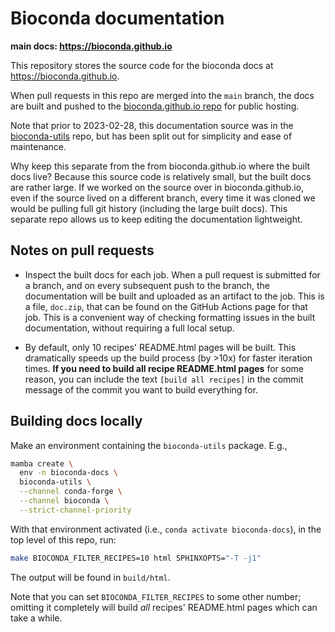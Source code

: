 # Bioconda documentation

**main docs: https://bioconda.github.io**

This repository stores the source code for the bioconda docs at
https://bioconda.github.io.

When pull requests in this repo are merged into the `main` branch, the docs are
built and pushed to the [bioconda.github.io
repo](https://github.com/bioconda/bioconda.github.io) for public hosting.

Note that prior to 2023-02-28, this documentation source was in the
[bioconda-utils](https://github.com/bioconda/bioconda-utils) repo, but has been
split out for simplicity and ease of maintenance.

Why keep this separate from the from bioconda.github.io where the built docs
live? Because this source code is relatively small, but the built docs are
rather large. If we worked on the source over in bioconda.github.io, even if
the source lived on a different branch, every time it was cloned we would be
pulling full git history (including the large built docs). This separate repo
allows us to keep editing the documentation lightweight.

## Notes on pull requests

- Inspect the built docs for each job. When a pull request is submitted for
  a branch, and on every subsequent push to the branch, the documentation will
  be built and uploaded as an artifact to the job. This is a file, `doc.zip`,
  that can be found on the GitHub Actions page for that job. This is
  a convenient way of checking formatting issues in the built documentation,
  without requiring a full local setup.

- By default, only 10 recipes' README.html pages will be built. This
  dramatically speeds up the build process (by >10x) for faster iteration
  times. **If you need to build all recipe README.html pages** for some
  reason, you can include the text `[build all recipes]` in the commit message
  of the commit you want to build everything for.

## Building docs locally

Make an environment containing the `bioconda-utils` package. E.g.,

```bash
mamba create \
  env -n bioconda-docs \
  bioconda-utils \
  --channel conda-forge \
  --channel bioconda \
  --strict-channel-priority
```

With that environment activated (i.e., `conda activate bioconda-docs`), in the
top level of this repo, run:

```bash
make BIOCONDA_FILTER_RECIPES=10 html SPHINXOPTS="-T -j1"
```

The output will be found in `build/html`. 

Note that you can set `BIOCONDA_FILTER_RECIPES` to some other number; omitting
it completely will build *all* recipes' README.html pages which can take
a while.

